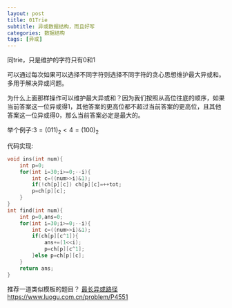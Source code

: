```yaml
---
layout: post
title: 01Trie
subtitle: 异或数据结构，而且好写
categories: 数据结构
tags: [异或]
---
```


同trie，只是维护的字符只有0和1

可以通过每次如果可以选择不同字符则选择不同字符的贪心思想维护最大异或和。多用于解决异或问题。

为什么上面那样操作可以维护最大异或和？因为我们按照从高位往底的顺序，如果当前答案这一位异或得1，其他答案的更高位都不超过当前答案的更高位，且其他答案这一位异或得0，那么当前答案必定是最大的。

举个例子:$3=(011)_2<4=(100)_2$

代码实现:

```cpp
void ins(int num){
	int p=0;
	for(int i=30;i>=0;--i){
		int c=((num>>i)&1);
		if(!ch[p][c]) ch[p][c]=++tot;
		p=ch[p][c];
	}
}
int find(int num){
	int p=0,ans=0;
	for(int i=30;i>=0;--i){
		int c=((num>>i)&1);
		if(ch[p][c^1]){
			ans+=(1<<i);
			p=ch[p][c^1];
		}else p=ch[p][c];
	}
	return ans;
}
```
推荐一道类似模板的题目？
[最长异或路径](https://www.luogu.com.cn/problem/P4551)https://www.luogu.com.cn/problem/P4551